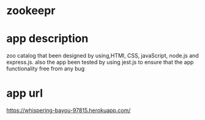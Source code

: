 # zookeepr

# app description 
zoo catalog that been designed by using,HTMl, CSS, javaScript, node.js and express.js. also the app been tested by using jest.js to ensure that the app functionality free from any bug

# app url 
https://whispering-bayou-97815.herokuapp.com/
